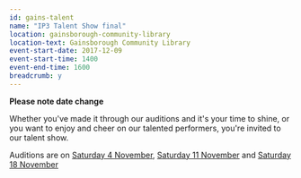 ```yaml
---
id: gains-talent
name: "IP3 Talent Show final"
location: gainsborough-community-library
location-text: Gainsborough Community Library
event-start-date: 2017-12-09
event-start-time: 1400
event-end-time: 1600
breadcrumb: y
---
```


**Please note date change**

Whether you've made it through our auditions and it's your time to shine, or you want to enjoy and cheer on our talented performers, you're invited to our talent show.

Auditions are on [Saturday 4 November](/events/gainsborough-2017-11-04-talent-show-auditions-1/), [Saturday 11 November](/events/gainsborough-2017-11-11-talent-show-auditions-2/) and [Saturday 18 November](/events/gainsborough-2017-11-18-talent-show-auditions-3/)
